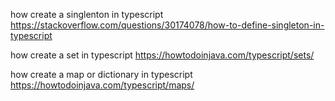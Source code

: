 how create a singlenton in typescript
https://stackoverflow.com/questions/30174078/how-to-define-singleton-in-typescript

how create a set in typescript
https://howtodoinjava.com/typescript/sets/

how create a map or dictionary in typescript
https://howtodoinjava.com/typescript/maps/